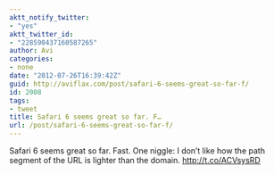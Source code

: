 ```yaml
---
aktt_notify_twitter:
- "yes"
aktt_twitter_id:
- "228590437160587265"
author: Avi
categories:
- none
date: "2012-07-26T16:39:42Z"
guid: http://aviflax.com/post/safari-6-seems-great-so-far-f/
id: 2008
tags:
- tweet
title: Safari 6 seems great so far. F…
url: /post/safari-6-seems-great-so-far-f/
---
```

Safari 6 seems great so far. Fast. One niggle: I don’t like how the path segment of the URL is lighter than the domain. <a href="http://t.co/ACVsysRD" rel="nofollow">http://t.co/ACVsysRD</a>